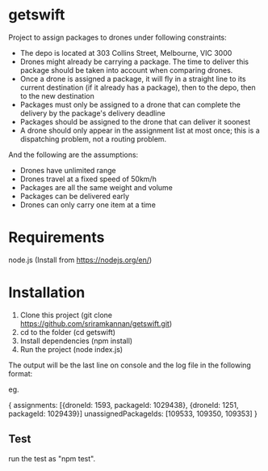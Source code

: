 # getswift

Project to assign packages to drones under following constraints: 

* The depo is located at 303 Collins Street, Melbourne, VIC 3000
* Drones might already be carrying a package. The time to deliver this package should be taken into account when comparing drones.
* Once a drone is assigned a package, it will fly in a straight line to its current destination (if it already has a package), then to the depo, then to the new destination
* Packages must only be assigned to a drone that can complete the delivery by the package's delivery deadline
* Packages should be assigned to the drone that can deliver it soonest
* A drone should only appear in the assignment list at most once; this is a dispatching problem, not a routing problem. 

And the following are the assumptions: 
* Drones have unlimited range
* Drones travel at a fixed speed of 50km/h
* Packages are all the same weight and volume
* Packages can be delivered early
* Drones can only carry one item at a time

# Requirements
node.js (Install from https://nodejs.org/en/)

# Installation
1. Clone this project (git clone https://github.com/sriramkannan/getswift.git)
1. cd to the folder (cd getswift)
1. Install dependencies (npm install)
1. Run the project (node index.js)

The output will be the last line on console and the log file in the following format: 

eg. 

{
  assignments: [{droneId: 1593, packageId: 1029438}, {droneId: 1251, packageId: 1029439}]
  unassignedPackageIds: [109533, 109350, 109353]
}

## Test

run the test as "npm test". 